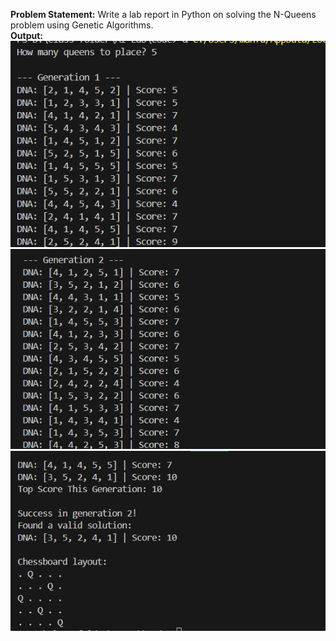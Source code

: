 **Problem Statement:** Write a lab report in Python on solving the N-Queens problem using Genetic Algorithms.\
**Output:**\
![Output](Screenshot/output_1.png)
![Output](Screenshot/output_2.png)
![Output](Screenshot/output_3.png)





